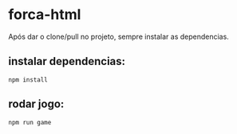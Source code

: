 # forca-html

Após dar o clone/pull no projeto, sempre instalar as dependencias.

## instalar dependencias:
```
npm install
```
## rodar jogo:
```
npm run game
```
